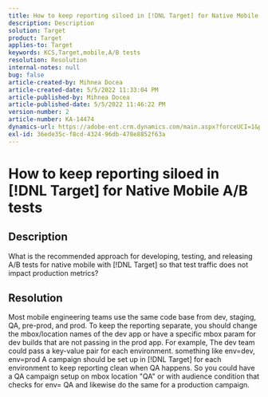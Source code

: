 ```yaml
---
title: How to keep reporting siloed in [!DNL Target] for Native Mobile A/B tests
description: Description
solution: Target
product: Target
applies-to: Target
keywords: KCS,Target,mobile,A/B tests
resolution: Resolution
internal-notes: null
bug: false
article-created-by: Mihnea Docea
article-created-date: 5/5/2022 11:33:04 PM
article-published-by: Mihnea Docea
article-published-date: 5/5/2022 11:46:22 PM
version-number: 2
article-number: KA-14474
dynamics-url: https://adobe-ent.crm.dynamics.com/main.aspx?forceUCI=1&pagetype=entityrecord&etn=knowledgearticle&id=c8c904b3-cbcc-ec11-a7b5-6045bd00dbbc
exl-id: 36ede35c-f8cd-4324-96db-478e8852f63a
---
```

# How to keep reporting siloed in [!DNL Target] for Native Mobile A/B tests

## Description


What is the recommended approach for developing, testing, and releasing A/B tests for native mobile with [!DNL Target] so that test traffic does not impact production metrics?


## Resolution


Most mobile engineering teams use the same code base from dev, staging, QA, pre-prod, and prod.
To keep the reporting separate, you should change the mbox/location names of the dev app or have a specific mbox param for dev builds that are not passing in the prod app.
For example, The dev team could pass a key-value pair for each environment. something like env=dev, env=prod
A campaign should be set up in [!DNL Target] for each environment to keep reporting clean when QA happens.
So you could have a QA campaign setup on mbox location "QA" or with audience condition that checks for env= QA and likewise do the same for a production campaign.
